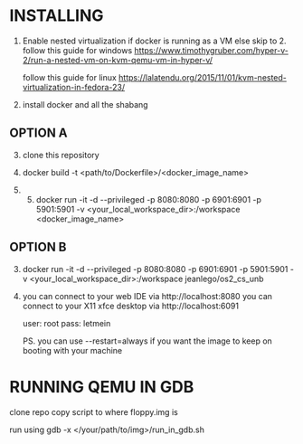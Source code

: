 INSTALLING
==

1. Enable nested virtualization if docker is running as a VM else skip to 2.
	follow this guide for windows
	https://www.timothygruber.com/hyper-v-2/run-a-nested-vm-on-kvm-qemu-vm-in-hyper-v/
	
	follow this guide for linux
	https://lalatendu.org/2015/11/01/kvm-nested-virtualization-in-fedora-23/
	
2. install docker and all the shabang

OPTION A
--------

3. clone this repository

4. docker build -t <path/to/Dockerfile>/<docker_image_name>

5. 5. docker run -it -d --privileged -p 8080:8080 -p 6901:6901 -p 5901:5901 -v <your_local_workspace_dir>:/workspace <docker_image_name>

OPTION B
---------

3. docker run -it -d --privileged -p 8080:8080 -p 6901:6901 -p 5901:5901 -v <your_local_workspace_dir>:/workspace jeanlego/os2_cs_unb

4. 	you can connect to your web IDE via http://localhost:8080
	you can connect to your X11 xfce desktop via http://localhost:6091
	
	user: root
	pass: letmein

	PS. you can use --restart=always if you want the image to keep on booting with your machine


RUNNING QEMU IN GDB
================
clone repo 
copy script to where floppy.img is

run using gdb -x </your/path/to/img>/run_in_gdb.sh
